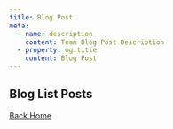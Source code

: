 ```yaml
---
title: Blog Post
meta:
  - name: description
    content: Team Blog Post Description
  - property: og:title
    content: Blog Post
---
```


## Blog List Posts
[Back Home](./)